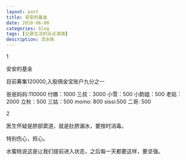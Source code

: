```yaml
---
layout: post
title: 安安的基金
date: 2018-06-08
categories: blog
tags: [记录生活的点点滴滴]
description: 流水账
---
```


1 

安安的基金

目前筹集120000,入股佣金宝账户九分之一

爸爸妈妈:110000
付娜：1000
三叔：3000
小雪：500
小韵姐：500
老姑：2000
立秋：500
三姑：500
momo: 800
sissi:500
二哥: 500

2

医生怀疑是脐部窦道，就是肚脐漏水，要按时消毒。

特别伤心，担心。

水蜜桃说这是让我们提前进入状态，之后每一天都要这样，要坚强。
